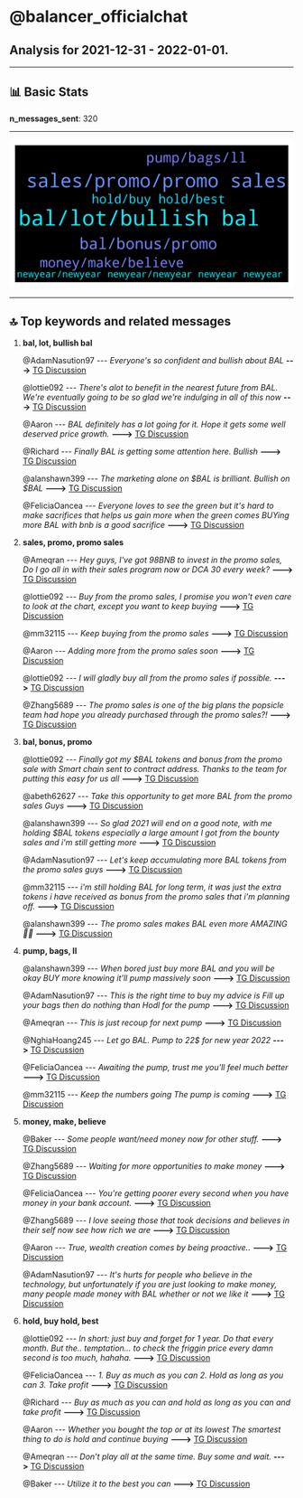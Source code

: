 # **@balancer_officialchat**
 ## Analysis for **2021-12-31** - **2022-01-01**.

---

## 📊 **Basic Stats**

**n_messages_sent**: 320

---
![wordcloud](balancer_officialchat_1Days_wordcloud.png)

---


## 🔝 **Top keywords and related messages**

1. **bal, lot, bullish bal**

    @AdamNasution97 --- *Everyone's so confident and bullish about BAL* **--->** [TG Discussion](https://t.me/balancer_officialchat/16443)

    @lottie092 --- *There's alot to benefit in the nearest future from BAL. We're eventually going to be so glad we're indulging in all of this now* **--->** [TG Discussion](https://t.me/balancer_officialchat/16365)

    @Aaron --- *BAL definitely has a lot going for it. Hope it gets some well deserved price growth.* **--->** [TG Discussion](https://t.me/balancer_officialchat/16518)

    @Richard --- *Finally BAL is getting some attention here. Bullish* **--->** [TG Discussion](https://t.me/balancer_officialchat/16376)

    @alanshawn399 --- *The marketing alone on $BAL  is brilliant. Bullish on $BAL* **--->** [TG Discussion](https://t.me/balancer_officialchat/16134)

    @FeliciaOancea --- *Everyone loves to see the green but it's hard to make sacrifices that helps us gain more when the green comes  BUYing more BAL with bnb is a good sacrifice* **--->** [TG Discussion](https://t.me/balancer_officialchat/16162)

2. **sales, promo, promo sales**

    @Ameqran --- *Hey guys, I've got 98BNB to invest in the promo sales, Do I go all in with their sales program now or DCA 30 every week?* **--->** [TG Discussion](https://t.me/balancer_officialchat/16328)

    @lottie092 --- *Buy from the promo sales, I promise you won't even care to look at the chart, except you want to keep buying* **--->** [TG Discussion](https://t.me/balancer_officialchat/16556)

    @mm32115 --- *Keep buying from the promo sales* **--->** [TG Discussion](https://t.me/balancer_officialchat/16463)

    @Aaron --- *Adding more from the promo sales soon* **--->** [TG Discussion](https://t.me/balancer_officialchat/16155)

    @lottie092 --- *I will gladly buy all from the promo sales if possible.* **--->** [TG Discussion](https://t.me/balancer_officialchat/16181)

    @Zhang5689 --- *The promo sales is one of the big plans the popsicle team had  hope you already purchased through the promo sales?!* **--->** [TG Discussion](https://t.me/balancer_officialchat/16195)

3. **bal, bonus, promo**

    @lottie092 --- *Finally got my $BAL tokens and bonus from the promo sale with Smart chain sent to contract address. Thanks to the team for putting this easy for us all* **--->** [TG Discussion](https://t.me/balancer_officialchat/16231)

    @abeth62627 --- *Take this opportunity to get more BAL from the promo sales Guys* **--->** [TG Discussion](https://t.me/balancer_officialchat/16292)

    @alanshawn399 --- *So glad 2021 will end on a good note, with me holding $BAL tokens especially a large amount I got from the bounty sales and i'm still getting more* **--->** [TG Discussion](https://t.me/balancer_officialchat/16290)

    @AdamNasution97 --- *Let's keep accumulating  more BAL tokens from  the promo sales guys* **--->** [TG Discussion](https://t.me/balancer_officialchat/16494)

    @mm32115 --- *i'm still holding BAL for long term, it was just the extra tokens i have received as bonus from the promo sales that i'm planning off.* **--->** [TG Discussion](https://t.me/balancer_officialchat/16310)

    @alanshawn399 --- *The promo sales makes BAL even more AMAZING 🤩💥* **--->** [TG Discussion](https://t.me/balancer_officialchat/16446)

4. **pump, bags, ll**

    @alanshawn399 --- *When bored just buy more BAL and you will be okay BUY more knowing it'll pump massively soon* **--->** [TG Discussion](https://t.me/balancer_officialchat/16553)

    @AdamNasution97 --- *This is the right time to buy my advice is  Fill up your bags then do nothing than Hodl for the pump* **--->** [TG Discussion](https://t.me/balancer_officialchat/16547)

    @Ameqran --- *This is just recoup for next pump* **--->** [TG Discussion](https://t.me/balancer_officialchat/16158)

    @NghiaHoang245 --- *Let go BAL. Pump to 22$ for new year 2022* **--->** [TG Discussion](https://t.me/balancer_officialchat/16335)

    @FeliciaOancea --- *Awaiting the pump, trust me you'll feel much better* **--->** [TG Discussion](https://t.me/balancer_officialchat/16346)

    @mm32115 --- *Keep the numbers going The pump is coming* **--->** [TG Discussion](https://t.me/balancer_officialchat/16395)

5. **money, make, believe**

    @Baker --- *Some people want/need money now for other stuff.* **--->** [TG Discussion](https://t.me/balancer_officialchat/16194)

    @Zhang5689 --- *Waiting for more opportunities to make money* **--->** [TG Discussion](https://t.me/balancer_officialchat/16260)

    @FeliciaOancea --- *You're getting poorer every second when you have money in your bank account.* **--->** [TG Discussion](https://t.me/balancer_officialchat/16137)

    @Zhang5689 --- *I love seeing those that took decisions and believes in their self now see how rich we are* **--->** [TG Discussion](https://t.me/balancer_officialchat/16525)

    @Aaron --- *True, wealth creation comes by being proactive..* **--->** [TG Discussion](https://t.me/balancer_officialchat/16108)

    @AdamNasution97 --- *It's hurts for people who believe in the technology, but unfortunately if you are just looking to make money, many people made money with BAL whether or not we like it* **--->** [TG Discussion](https://t.me/balancer_officialchat/16112)

6. **hold, buy hold, best**

    @lottie092 --- *In short: just buy and forget for 1 year. Do that every month. But the.. temptation... to check the friggin price every damn second is too much, hahaha.* **--->** [TG Discussion](https://t.me/balancer_officialchat/16111)

    @FeliciaOancea --- *1. Buy as much as you can  2. Hold as long as you can  3. Take profit* **--->** [TG Discussion](https://t.me/balancer_officialchat/16389)

    @Richard --- *Buy as much as you can and hold as long as you can and take profit* **--->** [TG Discussion](https://t.me/balancer_officialchat/16147)

    @Aaron --- *Whether you bought the top or at its lowest The smartest thing to do is hold and continue buying* **--->** [TG Discussion](https://t.me/balancer_officialchat/16324)

    @Ameqran --- *Don’t play all at the same time. Buy some and wait.* **--->** [TG Discussion](https://t.me/balancer_officialchat/16270)

    @Baker --- *Utilize it to the best you can* **--->** [TG Discussion](https://t.me/balancer_officialchat/16274)

